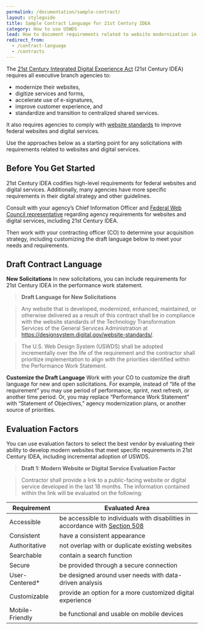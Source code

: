 ```yaml
---
permalink: /documentation/sample-contract/
layout: styleguide
title: Sample Contract Language for 21st Century IDEA
category: How to use USWDS
lead: How to document requirements related to website modernization in contracts
redirect_from:
  - /contract-language
  - /contracts
---
```


The [21st Century Integrated Digital Experience Act](https://digital.gov/resources/21st-century-integrated-digital-experience-act/) (21st Century IDEA) requires all executive branch agencies to:

- modernize their websites,
- digitize services and forms,
- accelerate use of e-signatures,
- improve customer experience, and
- standardize and transition to centralized shared services.

It also requires agencies to comply with [website standards](https://designsystem.digital.gov/website-standards/) to improve federal websites and digital services. 

Use the approaches below as a starting point for any solicitations with requirements related to websites and digital services. 

## Before You Get Started

21st Century IDEA codifies high-level requirements for federal websites and digital services.  Additionally, many agencies have more specific requirements in their digital strategy and other guidelines. 

Consult with your agency’s Chief Information Officer and [Federal Web Council representative](https://digital.gov/resources/federal-web-council/#current-council-members) regarding agency requirements for websites and digital services, including 21st Century IDEA.

Then work with your contracting officer (CO) to determine your acquisition strategy, including customizing the draft language below to meet your needs and requirements. 

## Draft Contract Language
**New Solicitations**
In new solicitations, you can include requirements for 21st Century IDEA in the performance work statement. 

> **Draft Language for New Solicitations**
 
> Any website that is developed, modernized, enhanced, maintained, or otherwise delivered as a result of this contract shall be in compliance with the website standards of the Technology Transformation Services of the General Services Administration at https://designsystem.digital.gov/website-standards/.
 
> The U.S. Web Design System (USWDS) shall be adopted incrementally over the life of the requirement and the contractor shall prioritize implementation to align with the priorities identified within the Performance Work Statement.

**Customize the Draft Language**
Work with your CO to customize the draft language for new and open solicitations. For example, instead of “life of the requirement” you may use period of performance, sprint, next refresh, or another time period. Or, you may replace “Performance Work Statement” with “Statement of Objectives,” agency modernization plans, or another source of priorities.

## Evaluation Factors
You can use evaluation factors to select the best vendor by evaluating their ability to develop modern websites that meet specific requirements in 21st Century IDEA, including incremental adoption of USWDS.
> **Draft 1: Modern Website or Digital Service Evaluation Factor**
 
> Contractor shall provide a link to a public-facing website or digital service developed in the last 18 months. The information contained within the link will be evaluated on the following:

| Requirement | Evaluated Area |
| ----------- | ----------- |
| Accessible | be accessible to individuals with disabilities in  accordance with [Section 508](https://www.section508.gov/)|
| Consistent | have a consistent appearance|
| Authoritative | not overlap with or duplicate existing websites
| Searchable | contain a search function |
| Secure | be provided through a secure connection |
| User-Centered* | be designed around user needs with data-driven analysis |
| Customizable | provide an option for a more customized digital experience |
| Mobile-Friendly | be functional and usable on mobile devices |
